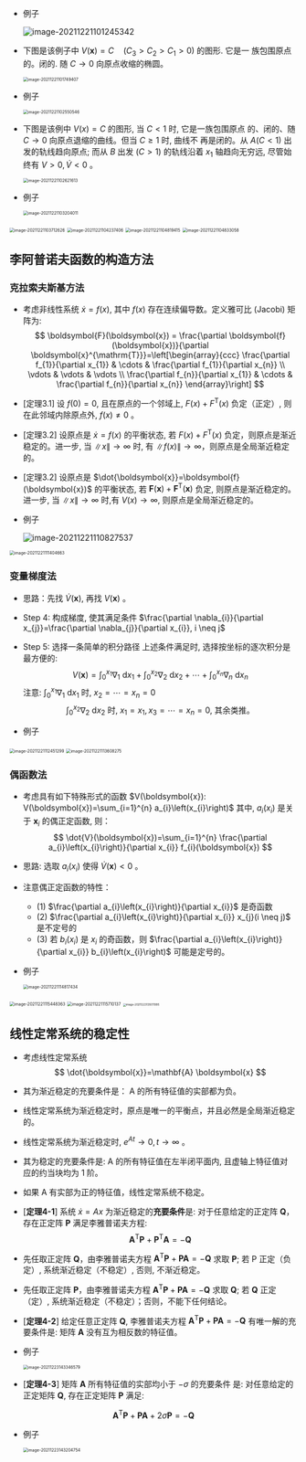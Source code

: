 - 例子

  ![image-20211221101245342](第十五周.assets/image-20211221101245342.png)

- 下图是该例子中 $V(\boldsymbol{x})=C \quad\left(C_{3}>C_{2}>C_{1}>0\right)$ 的图形. 它是一 族包围原点的。闭的. 随 $C \rightarrow 0$ 向原点收缩的椭圆。

  <img src="第十五周.assets/image-20211221101749407.png" alt="image-20211221101749407" style="zoom:50%;" />

- 例子

  <img src="第十五周.assets/image-20211221102550546.png" alt="image-20211221102550546" style="zoom:50%;" />

- 下图是该例中 $V(x)=C$ 的图形, 当 $C<1$ 时, 它是一族包围原点 的、闭的、随 $C \rightarrow 0$ 向原点退缩的曲线。但当 $C \geq 1$ 时, 曲线不 再是闭的。从 $A(C<1)$ 出发的轨线趋向原点; 而从 $B$ 出发 $(C>1)$ 的轨线沿着 $x_{1}$ 轴趋向无穷远, 尽管始终有 $V>0, \dot{V}<0$ 。

  <img src="第十五周.assets/image-20211221102621613.png" alt="image-20211221102621613" style="zoom:50%;" />

- 例子

  <img src="第十五周.assets/image-20211221103204011.png" alt="image-20211221103204011" style="zoom:50%;" />

<img src="第十五周.assets/image-20211221103712626.png" alt="image-20211221103712626" style="zoom:50%;" />

<img src="第十五周.assets/image-20211221104237406.png" alt="image-20211221104237406" style="zoom:50%;" />

<img src="第十五周.assets/image-20211221104819415.png" alt="image-20211221104819415" style="zoom:50%;" />

<img src="第十五周.assets/image-20211221104833058.png" alt="image-20211221104833058" style="zoom:50%;" />

## 李阿普诺夫函数的构造方法

### 克拉索夫斯基方法

- 考虑非线性系统 $\dot{x}=f(x)$, 其中 $f(x)$ 存在连续偏导数。定义雅可比 (Jacobi) 矩阵为:
$$
\boldsymbol{F}(\boldsymbol{x}) = \frac{\partial \boldsymbol{f}(\boldsymbol{x})}{\partial \boldsymbol{x}^{\mathrm{T}}}=\left[\begin{array}{ccc}
\frac{\partial f_{1}}{\partial x_{1}} & \cdots & \frac{\partial f_{1}}{\partial x_{n}} \\
\vdots & \vdots & \vdots \\
\frac{\partial f_{n}}{\partial x_{1}} & \cdots & \frac{\partial f_{n}}{\partial x_{n}}
\end{array}\right]
$$
- [定理3.1] 设 $f(0)=0$, 且在原点的一个邻域上, $F(x)+F^{\mathrm{T}}(x)$ 负定（正定）, 则在此邻域内除原点外, $f(x) \neq 0$ 。
- [定理3.2] 设原点是 $\dot{x}=f(x)$ 的平衡状态, 若 $F(x)+F^{\mathrm{T}}(x)$ 负定，则原点是渐近稳定的。进一步, 当 $\|x\| \rightarrow \infty$ 时, 有 $\|f(x)\| \rightarrow \infty$，则原点是全局渐近稳定的。

- [定理3.2] 设原点是 $\dot{\boldsymbol{x}}=\boldsymbol{f}(\boldsymbol{x})$ 的平衡状态, 若 $\boldsymbol{F}(\boldsymbol{x})+\boldsymbol{F}^{\mathrm{T}}(\boldsymbol{x})$ 负定, 则原点是渐近稳定的。进一步, 当 $\|x\| \rightarrow \infty$ 时,有 $V(x) \rightarrow \infty$, 则原点是全局渐近稳定的。

- 例子

  ![image-20211221110827537](第十五周.assets/image-20211221110827537.png)

<img src="第十五周.assets/image-20211221111404663.png" alt="image-20211221111404663" style="zoom:50%;" />

### 变量梯度法

- 思路：先找 $\dot{V}(\boldsymbol{x})$, 再找 $V(\boldsymbol{x})$ 。
- Step 4: 构成梯度, 使其满足条件 $\frac{\partial \nabla_{i}}{\partial x_{j}}=\frac{\partial \nabla_{j}}{\partial x_{i}}, i \neq j$
- Step 5: 选择一条简单的积分路径
上述条件满足时, 选择按坐标的逐次积分是最方便的:
$$
V(\boldsymbol{x})=\int_{0}^{x_{1}} \nabla_{1} \mathrm{~d} x_{1}+\int_{0}^{x_{2}} \nabla_{2} \mathrm{~d} x_{2}+\cdots+\int_{0}^{x_{n}} \nabla_{n} \mathrm{~d} x_{n}
$$
​		注意: $\int_{0}^{x_{1}} \nabla_{1} \mathrm{~d} x_{1}$ 时, $x_{2}=\cdots=x_{n}=0$
$$
\int_{0}^{x_{2}} \nabla_{2} \mathrm{~d} x_{2} \text { 时, } x_{1}=x_{1}, x_{3}=\cdots=x_{n}=0 \text {, 其余类推。 }
$$

- 例子

<img src="第十五周.assets/image-20211221112451299.png" alt="image-20211221112451299" style="zoom:50%;" />

<img src="第十五周.assets/image-20211221113608275.png" alt="image-20211221113608275" style="zoom:50%;" />

### 偶函数法

- 考虑具有如下特殊形式的函数 $V(\boldsymbol{x}): V(\boldsymbol{x})=\sum_{i=1}^{n} a_{i}\left(x_{i}\right)$ 其中, $a_{i}\left(x_{i}\right)$ 是关于 $\boldsymbol{x}_{i}$ 的偶正定函数, 则：
$$
\dot{V}(\boldsymbol{x})=\sum_{i=1}^{n} \frac{\partial a_{i}\left(x_{i}\right)}{\partial x_{i}} f_{i}(\boldsymbol{x})
$$
- 思路: 选取 $a_{i}\left(x_{i}\right)$ 使得 $\dot{V}(\boldsymbol{x})<0$ 。
- 注意偶正定函数的特性：
  - (1) $\frac{\partial a_{i}\left(x_{i}\right)}{\partial x_{i}}$ 是奇函数
  - (2) $\frac{\partial a_{i}\left(x_{i}\right)}{\partial x_{i}} x_{j}(i \neq j)$ 是不定号的
  - (3) 若 $b_{i}\left(x_{i}\right)$ 是 $x_{i}$ 的奇函数，则 $\frac{\partial a_{i}\left(x_{i}\right)}{\partial x_{i}} b_{i}\left(x_{i}\right)$ 可能是定号的。

- 例子

  <img src="第十五周.assets/image-20211221114817434.png" alt="image-20211221114817434" style="zoom:50%;" />

<img src="第十五周.assets/image-20211221115448363.png" alt="image-20211221115448363" style="zoom:50%;" />

<img src="第十五周.assets/image-20211221115710137.png" alt="image-20211221115710137" style="zoom:50%;" />

<img src="第十五周.assets/image-20211223135011995.png" alt="image-20211223135011995" style="zoom:33%;" />

## 线性定常系统的稳定性

- 考虑线性定常系统
  $$
  \dot{\boldsymbol{x}}=\mathbf{A} \boldsymbol{x}
  $$

- 其为渐近稳定的充要条件是： $\mathrm{A}$ 的所有特征值的实部都为负。

- 线性定常系统为渐近稳定时，原点是唯一的平衡点，并且必然是全局渐近稳定
  的。

- 线性定常系统为渐近稳定时, $e^{A t} \rightarrow 0, t \rightarrow \infty$ 。

- 其为稳定的充要条件是: $\mathrm{A}$ 的所有特征值在左半闭平面内, 且虚轴上特征值对
  应的约当块均为 1 阶。

- 如果 $\mathrm{A}$ 有实部为正的特征值，线性定常系统不稳定。

- [**定理4-1**] 系统 $\dot{x}=A x$ 为渐近稳定的**充要条件**是: 对于任意给定的正定阵 $\mathbf{Q}$，存在正定阵 $\mathbf{P}$ 满足李雅普诺夫方程:
  $$
  \mathbf{A}^{\mathrm{T}} \mathbf{P}+\mathbf{P}^{\mathrm{T}} \mathbf{A}=-\mathbf{Q}
  $$

- 先任取正定阵 $\mathbf{Q}$，由李雅普诺夫方程 $\mathbf{A}^{\mathrm{T}} \mathbf{P}+\mathbf{P A}=-\mathbf{Q}$ 求取 $\mathbf{P}$;
  若 P 正定（负定）, 系统渐近稳定（不稳定）, 否则, 不渐近稳定。

- 先任取正定阵 $\mathbf{P}$，由李雅普诺夫方程 $\mathbf{A}^{\mathrm{T}} \mathbf{P}+\mathbf{P A}=-\mathbf{Q}$ 求取 $\mathbf{Q}$; 若 $\mathbf{Q}$ 正定（定）, 系统渐近稳定（不稳定）；否则，不能下任何结论。

- [**定理4-2**] 给定任意正定阵 $\mathbf{Q}$, 李雅普诺夫方程 $\mathbf{A}^{\mathrm{T}} \mathbf{P}+\mathbf{P A}=-\mathbf{Q}$ 有唯一解的充要条件是: 矩阵 $\mathbf{A}$ 没有互为相反数的特征值。

- 例子

  <img src="第十五周.assets/image-20211223143346579.png" alt="image-20211223143346579" style="zoom:50%;" />

- [**定理4-3**] 矩阵 $\mathbf{A}$ 所有特征值的实部均小于 $-\sigma$ 的充要条件 是: 对任意给定的正定矩阵 $\mathbf{Q}$, 存在正定矩阵 $\mathbf{P}$ 满足:

$$
\mathbf{A}^{\mathrm{T}} \mathbf{P}+\mathbf{P} \mathbf{A}+2 \sigma \mathbf{P}=-\mathbf{Q}
$$

- 例子

  <img src="第十五周.assets/image-20211223143204754.png" alt="image-20211223143204754" style="zoom:50%;" />